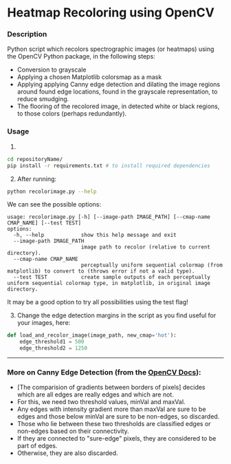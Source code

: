 # Heatmap Recoloring using OpenCV 

### Description
Python script which recolors spectrographic images (or heatmaps) using the OpenCV Python package, in the following steps:
- Conversion to grayscale
- Applying a chosen Matplotlib colorsmap as a mask
- Applying applying Canny edge detection and dilating the image regions around found edge locations, found in the grayscale representation, to reduce smudging.
- The flooring of the recolored image, in detected white or black regions, to those colors (perhaps redundantly).

### Usage
1. 
```bash
cd repositoryName/
pip install -r requirements.txt # to install required dependencies
```

2. After running:
```bash
python recolorimage.py --help
```
We can see the possible options:
```
usage: recolorimage.py [-h] [--image-path IMAGE_PATH] [--cmap-name CMAP_NAME] [--test TEST]
options:
  -h, --help            show this help message and exit
  --image-path IMAGE_PATH
                        image path to recolor (relative to current directory).
  --cmap-name CMAP_NAME
                        perceptually uniform sequential colormap (from matplotlib) to convert to (throws error if not a valid type).
  --test TEST           create sample outputs of each perceptually uniform sequential colormap type, in matplotlib, in original image directory.
```
It may be a good option to try all possibilities using the test flag!

3. Change the edge detection margins in the script as you find useful for your images, here:
```python
def load_and_recolor_image(image_path, new_cmap='hot'):
    edge_threshold1 = 500
    edge_threshold2 = 1250
```

---
### More on Canny Edge Detection (from the [OpenCV Docs](https://docs.opencv.org/3.4/da/d22/tutorial_py_canny.html)):
- [The comparision of gradients between borders of pixels] decides which are all edges are really edges and which are not. 
- For this, we need two threshold values, minVal and maxVal. 
- Any edges with intensity gradient more than maxVal are sure to be edges and those below minVal are sure to be non-edges, so discarded. 
- Those who lie between these two thresholds are classified edges or non-edges based on their connectivity. 
- If they are connected to "sure-edge" pixels, they are considered to be part of edges. 
- Otherwise, they are also discarded.


